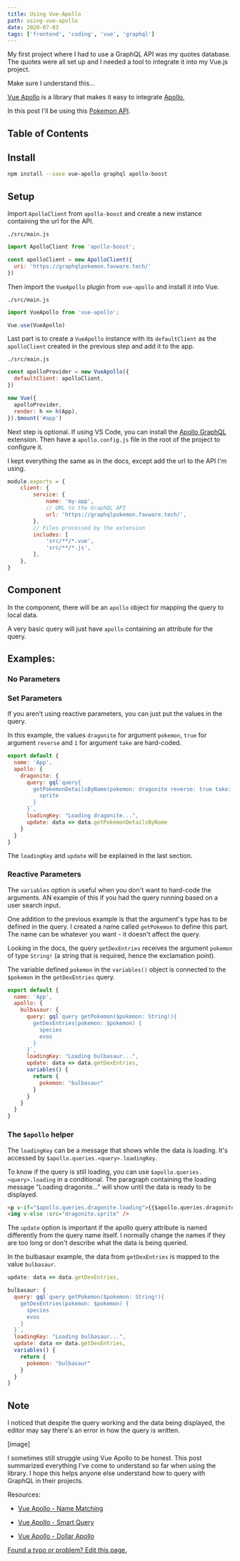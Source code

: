 ```yaml
---
title: Using Vue-Apollo
path: using-vue-apollo
date: 2020-07-03
tags: ['frontend', 'coding', 'vue', 'graphql']
---
```


My first project where I had to use a GraphQL API was my quotes database. The quotes were all set up and I needed a tool to integrate it into my Vue.js project.

Make sure I understand this...

[Vue Apollo](https://apollo.vuejs.org/) is a library that makes it easy to integrate [Apollo](https://www.apollographql.com/),

In this post I'll be using this [Pokemon API](https://graphqlpokemon.favware.tech/).

## Table of Contents

## Install

```bash
npm install --save vue-apollo graphql apollo-boost
```

## Setup

Import `ApolloClient` from `apollo-boost` and create a new instance containing the url for the API.

`./src/main.js`

```js
import ApolloClient from 'apollo-boost';

const apolloClient = new ApolloClient({
  uri: 'https://graphqlpokemon.favware.tech/'
})
```

Then import the `VueApollo` plugin from `vue-apollo` and install it into Vue.

`./src/main.js`

```js
import VueApollo from 'vue-apollo';

Vue.use(VueApollo)
```

Last part is to create a `VueApollo` instance with its `defaultClient` as the `apolloClient` created in the previous step and add it to the app.

`./src/main.js`

```js
const apolloProvider = new VueApollo({
  defaultClient: apolloClient,
})

new Vue({
  apolloProvider,
  render: h => h(App),
}).$mount('#app')
```

Next step is optional. If using VS Code, you can install the [Apollo GraphQL](https://marketplace.visualstudio.com/items?itemName=apollographql.vscode-apollo) extension. Then have a `apollo.config.js` file in the root of the project to configure it.

I kept everything the same as in the docs, except add the url to the API I'm using.

```js
module.exports = {
    client: {
        service: {
            name: 'my-app',
            // URL to the GraphQL API
            url: 'https://graphqlpokemon.favware.tech/',
        },
        // Files processed by the extension
        includes: [
            'src/**/*.vue',
            'src/**/*.js',
        ],
    },
}
```

## Component

In the component, there will be an `apollo` object for mapping the query to local data.

A very basic query will just have `apollo` containing an attribute for the query.

## Examples:

### No Parameters

### Set Parameters

If you aren't using reactive parameters, you can just put the values in the query.

In this example, the values `dragonite` for argument `pokemon`, `true` for argument `reverse` and `1` for argument `take` are hard-coded.

```js
export default {
  name: 'App',
  apollo: {
    dragonite: {
      query: gql`query{
        getPokemonDetailsByName(pokemon: dragonite reverse: true take: 1) {
          sprite
        }
      }`,
      loadingKey: "Loading dragonite...",
      update: data => data.getPokemonDetailsByName
    }
  }
}
```

The `loadingKey` and `update` will be explained in the last section.

### Reactive Parameters

The `variables` option is useful when you don't want to hard-code the arguments. AN example of this if you had the query running based on a user search input.

One addition to the previous example is that the argument's type has to be defined in the query. I created a name called `getPokemon` to define this part. The name can be whatever you want - it doesn't affect the query.

Looking in the docs, the query `getDexEntries` receives the argument `pokemon` of type `String!` (a string that is required, hence the exclamation point).

The variable defined `pokemon` in the `variables()` object is connected to the `$pokemon` in the `getDexEntries` query.

```js
export default {
  name: 'App',
  apollo: {
    bulbasaur: {
      query: gql`query getPokemon($pokemon: String!){
        getDexEntries(pokemon: $pokemon) {
          species
          evos
        }
      }`,
      loadingKey: "Loading bulbasaur...",
      update: data => data.getDexEntries,
      variables() {
        return {
          pokemon: "bulbasaur"
        }
      }
    }
  }
}
```

### The `$apollo` helper

The `loadingKey` can be a message that shows while the data is loading. It's accessed by `$apollo.queries.<query>.loadingKey`.

To know if the query is still loading, you can use `$apollo.queries.<query>.loading` in a conditional. The paragraph containing the loading message "Loading dragonite..." will show until the data is ready to be displayed.

```html
<p v-if="$apollo.queries.dragonite.loading">{{$apollo.queries.dragonite.loadingKey}}</p>
<img v-else :src="dragonite.sprite" />
```

The `update` option is important if the apollo query attribute is named differently from the query name itself. I normally change the names if they are too long or don't describe what the data is being queried.

In the bulbasaur example, the data from `getDexEntries` is mapped to the value `bulbasaur`.

```js
update: data => data.getDexEntries,
```

```js
bulbasaur: {
  query: gql`query getPokemon($pokemon: String!){
    getDexEntries(pokemon: $pokemon) {
      species
      evos
    }
  }`,
  loadingKey: "Loading bulbasaur...",
  update: data => data.getDexEntries,
  variables() {
    return {
      pokemon: "bulbasaur"
    }
  }
}
```

## Note

I noticed that despite the query working and the data being displayed, the editor may say there's an error in how the query is written.

[image]

<!-- Declare query before vue instance (like tags) -->

<!-- This example can be found in the [`redux-intro` repo](https://github.com/Dana94/redux-intro). -->

I sometimes still struggle using Vue Apollo to be honest. This post summarized everything I've come to understand so far when using the library. I hope this helps anyone else understand how to query with GraphQL in their projects.

Resources:

- [Vue Apollo - Name Matching](https://apollo.vuejs.org/guide/apollo/queries.html#name-matching)

- [Vue Apollo - Smart Query](https://apollo.vuejs.org/api/smart-query.html)

- [Vue Apollo - Dollar Apollo](https://apollo.vuejs.org/api/dollar-apollo.html#properties)


[Found a typo or problem? Edit this page.](https://github.com/Dana94/website/blob/master/blog/2020-06-26-middleware-in-redux.md)
